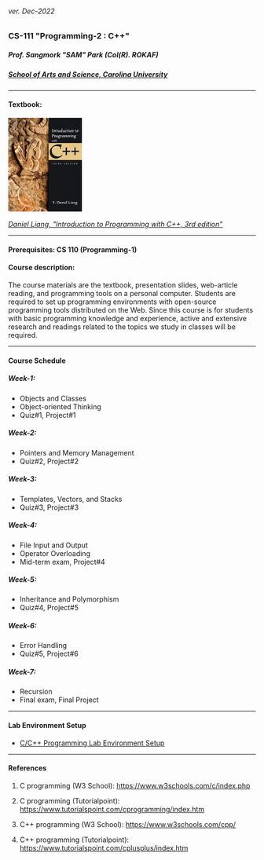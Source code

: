 <h6>ver. Dec-2022</h6>
<h3>CS-111 "Programming-2 : C++" </h3>
<h5><i> Prof. Sangmork "SAM" Park (Col(R). ROKAF)</i></h5>
<h5><u><i>School of Arts and Science, Carolina University</i></u></h5>

---

<h4>Textbook:</h4> 
<img src = "../Images/CS110TextBook.jpg" alt = "IS 110 TextBook" width="150"/>

<em><u>[Daniel Liang, "Introduction to Programming with C++, 3rd edition"](https://www.pearson.com/en-us/subject-catalog/p/introduction-to-programming-with-c/P200000003422/9780137558599)</u></em>

---

<h4>Prerequisites: CS 110 (Programming-1)</h4>
<h4>Course description:</h4>
The course materials are the textbook, presentation slides, web-article reading, and programming tools on a personal computer. Students are required to set up programming environments with open-source programming tools distributed on the Web. Since this course is for students with basic programming knowledge and experience, active and extensive research and readings related to the topics we study in classes will be required.

---

<h4>Course Schedule</h4>

<h5>Week-1: </h5>

-   Objects and Classes
-   Object-oriented Thinking
-   Quiz#1, Project#1

<h5>Week-2: </h5>

-   Pointers and Memory Management
-   Quiz#2, Project#2

<h5>Week-3: </h5>

-   Templates, Vectors, and Stacks
-   Quiz#3, Project#3

<h5>Week-4: </h5>

-   File Input and Output
-   Operator Overloading
-   Mid-term exam, Project#4

<h5>Week-5: </h5>

-   Inheritance and Polymorphism
-   Quiz#4, Project#5

<h5>Week-6: </h5>

-   Error Handling
-   Quiz#5, Project#6

<h5>Week-7: </h5>

-   Recursion
-   Final exam, Final Project

---

<h4>Lab Environment Setup</h4>

-   [C/C++ Programming Lab Environment Setup](<..\CS110$Programming-1(C&C++)\LabEnvSetup.md>)

---

<h4>References</h4>

1. C programming (W3 School): https://www.w3schools.com/c/index.php
2. C programming (Tutorialpoint): https://www.tutorialspoint.com/cprogramming/index.htm

3. C++ programming (W3 School): https://www.w3schools.com/cpp/
4. C++ programming (Tutorialpoint): https://www.tutorialspoint.com/cplusplus/index.htm
